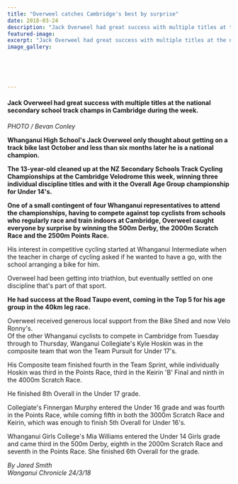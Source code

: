 ```yaml
---
title: "Overweel catches Cambridge's best by surprise"
date: 2018-03-24
description: "Jack Overweel had great success with multiple titles at the national secondary school track champs..."
featured-image: 
excerpt: "Jack Overweel had great success with multiple titles at the national secondary school track champs in Cambridge during the week."
image_gallery:
    
    
    
    
    
---
```


<h4>Jack Overweel had great success with multiple titles at the national secondary school track champs in Cambridge during the week.</h4>
<p><em>PHOTO / Bevan Conley</em></p>
<p class="element element-paragraph"><strong>Whanganui High School's Jack Overweel only thought about getting on a track bike last October and less than six months later he is a national champion.</strong></p>
<p class="element element-paragraph"><strong>The 13-year-old cleaned up at the NZ Secondary Schools Track Cycling Championships at the Cambridge Velodrome this week, winning three individual discipline titles and with it the Overall Age Group championship for Under 14's.</strong></p>
<p class="element element-paragraph"><strong>One of a small contingent of four Whanganui representatives to attend the championships, having to compete against top cyclists from schools who regularly race and train indoors at Cambridge, Overweel caught everyone by surprise by winning the 500m Derby, the 2000m Scratch Race and the 2500m Points Race.</strong></p>
<p class="element element-paragraph">His interest in competitive cycling started at Whanganui Intermediate when the teacher in charge of cycling asked if he wanted to have a go, with the school arranging a bike for him.</p>
<p class="element element-paragraph">Overweel had been getting into triathlon, but eventually settled on one discipline that's part of that sport.</p>
<p class="element element-paragraph"><strong>He had success at the Road Taupo event, coming in the Top 5 for his age group in the 40km leg race.</strong></p>
<p class="element element-paragraph">Overweel received generous local support from the Bike Shed and now Velo Ronny's.<br />Of the other Whanganui cyclists to compete in Cambridge from Tuesday through to Thursday, Wanganui Collegiate's Kyle Hoskin was in the composite team that won the Team Pursuit for Under 17's.</p>
<p class="element element-paragraph">His Composite team finished fourth in the Team Sprint, while individually Hoskin was third in the Points Race, third in the Keirin 'B' Final and ninth in the 4000m Scratch Race.</p>
<p class="element element-paragraph">He finished 8th Overall in the Under 17 grade.</p>
<p class="element element-paragraph">Collegiate's Finnergan Murphy entered the Under 16 grade and was fourth in the Points Race, while coming fifth in both the 3000m Scratch Race and Keirin, which was enough to finish 5th Overall for Under 16's.</p>
<p class="element element-paragraph">Whanganui Girls College's Mia Williams entered the Under 14 Girls grade and came third in the 500m Derby, eighth in the 2000m Scratch Race and seventh in the Points Race. She finished 6th Overall for the grade.</p>
<p class="element element-paragraph"><em>By Jared Smith</em><br /><em>Wanganui Chronicle 24/3/18</em></p>

